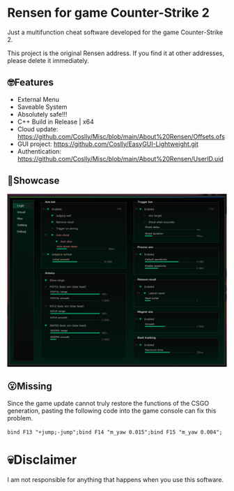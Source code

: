 # Rensen for game Counter-Strike 2
Just a multifunction cheat software developed for the game Counter-Strike 2.

This project is the original Rensen address. If you find it at other addresses, please delete it immediately.
## 🤓Features
- External Menu
- Saveable System
- Absolutely safe!!!
- C++ Build in Release | x64
- Cloud update: https://github.com/Coslly/Misc/blob/main/About%20Rensen/Offsets.ofs
- GUI project: https://github.com/Coslly/EasyGUI-Lightweight.git
- Authentication: https://github.com/Coslly/Misc/blob/main/About%20Rensen/UserID.uid
## 🤩Showcase
![image](https://github.com/Coslly/Rensen/blob/main/ShowImage.png?raw=true)
## 😮Missing
Since the game update cannot truly restore the functions of the CSGO generation, pasting the following code into the game console can fix this problem.

`bind F13 "+jump;-jump";bind F14 "m_yaw 0.015";bind F15 "m_yaw 0.004";`
# 💀Disclaimer
I am not responsible for anything that happens when you use this software.
